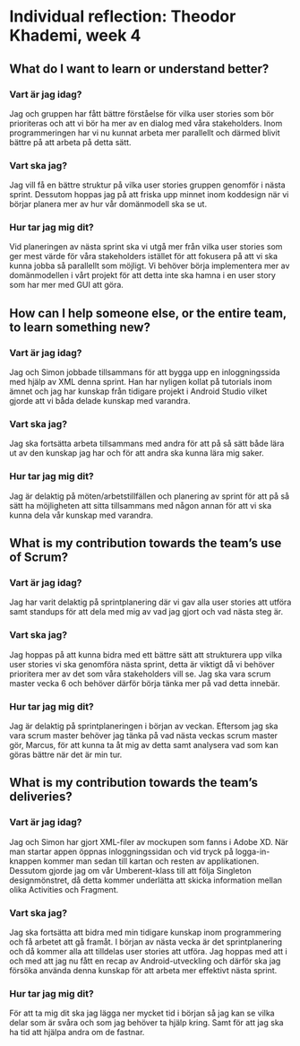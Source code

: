 # Individual reflection: Theodor Khademi, week 4

## What do I want to learn or understand better?

### Vart är jag idag?  
Jag och gruppen har fått bättre förståelse för vilka user stories som bör prioriteras och att vi bör ha mer av en dialog med våra stakeholders.
Inom programmeringen har vi nu kunnat arbeta mer parallellt och därmed blivit bättre på att arbeta på detta sätt.

### Vart ska jag?  
Jag vill få en bättre struktur på vilka user stories gruppen genomför i nästa sprint. 
Dessutom hoppas jag på att friska upp minnet inom koddesign när vi börjar planera mer av hur vår domänmodell ska se ut.

### Hur tar jag mig dit? 
Vid planeringen av nästa sprint ska vi utgå mer från vilka user stories som ger mest värde för våra stakeholders istället för att fokusera på att vi ska kunna jobba så parallellt som möjligt.
Vi behöver börja implementera mer av domänmodellen i vårt projekt för att detta inte ska hamna i en user story som har mer med GUI att göra.

## How can I help someone else, or the entire team, to learn something new?

### Vart är jag idag?  
Jag och Simon jobbade tillsammans för att bygga upp en inloggningssida med hjälp av XML denna sprint. Han har nyligen kollat på tutorials inom ämnet och jag har kunskap från tidigare projekt i Android Studio vilket gjorde att vi båda delade kunskap med varandra.

### Vart ska jag?  
Jag ska fortsätta arbeta tillsammans med andra för att på så sätt både lära ut av den kunskap jag har och för att andra ska kunna lära mig saker.

### Hur tar jag mig dit?  
Jag är delaktig på möten/arbetstillfällen och planering av sprint för att på så sätt ha möjligheten att sitta tillsammans med någon annan för att vi ska kunna dela vår kunskap med varandra.

## What is my contribution towards the team’s use of Scrum?

### Vart är jag idag?  
Jag har varit delaktig på sprintplanering där vi gav alla user stories att utföra samt standups för att dela med mig av vad jag gjort och vad nästa steg är.

### Vart ska jag?  
Jag hoppas på att kunna bidra med ett bättre sätt att strukturera upp vilka user stories vi ska genomföra nästa sprint, detta är viktigt då vi behöver prioritera mer av det som våra stakeholders vill se.
Jag ska vara scrum master vecka 6 och behöver därför börja tänka mer på vad detta innebär.

### Hur tar jag mig dit?  
Jag är delaktig på sprintplaneringen i början av veckan. Eftersom jag ska vara scrum master behöver jag tänka på vad nästa veckas scrum master gör, Marcus, för att kunna ta åt mig av detta samt analysera vad som kan göras bättre när det är min tur.

## What is my contribution towards the team’s deliveries?

### Vart är jag idag?  
Jag och Simon har gjort XML-filer av mockupen som fanns i Adobe XD. När man startar appen öppnas inloggningssidan och vid tryck på logga-in-knappen kommer man sedan till kartan och resten av applikationen. 
Dessutom gjorde jag om vår Umberent-klass till att följa Singleton designmönstret, då detta kommer underlätta att skicka information mellan olika Activities och Fragment.

### Vart ska jag?  
Jag ska fortsätta att bidra med min tidigare kunskap inom programmering och få arbetet att gå framåt. 
I början av nästa vecka är det sprintplanering och då kommer alla att tilldelas user stories att utföra. Jag hoppas med att i och med att jag nu fått en recap av Android-utveckling och därför ska jag försöka använda denna kunskap för att arbeta mer effektivt nästa sprint.

### Hur tar jag mig dit?  
För att ta mig dit ska jag lägga ner mycket tid i början så jag kan se vilka delar som är svåra och som jag behöver ta hjälp kring. Samt för att jag ska ha tid att hjälpa andra om de fastnar.
